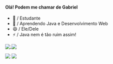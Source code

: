 
#### Olá! Podem me chamar de Gabriel

- 🔭 / Estudante
- 🌱 / Aprendendo Java e Desenvolvimento Web
- 😄 / Ele/Dele
- ⚡ / Java nem é tão ruim assim!

 <a href="https://github.com/anuraghazra/github-readme-stats">
  <img align="center" src="https://github-readme-stats.vercel.app/api?username=eboylixo&theme=ocean_dark&count_private=true&repo=github-readme-stats" />
</a>
<a href="https://github.com/anuraghazra/convoychat">
  <img align="center" src="https://github-readme-stats.vercel.app/api/top-langs/?username=eboylixo&layout=compact" />
</a>

[<img src="https://img.shields.io/badge/linkedin-%230077B5.svg?&style=for-the-badge&logo=linkedin&logoColor=white" />](https://www.linkedin.com/in/gabriel-correia-eboy/) [<img src = "https://img.shields.io/badge/instagram-%23E4405F.svg?&style=for-the-badge&logo=instagram&logoColor=white">](https://www.instagram.com/bielcorreias/) 

